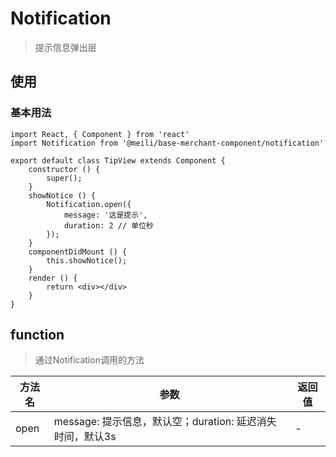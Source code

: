 # Notification
> 提示信息弹出层

## 使用

### 基本用法

	import React, { Component } from 'react'
	import Notification from '@meili/base-merchant-component/notification'
	
	export default class TipView extends Component {
		constructor () {
			super();
		}
		showNotice () {
			Notification.open({
      			message: '这是提示',
      			duration: 2 // 单位秒
			});
		}
		componentDidMount () {
			this.showNotice();
		}
		render () {
			return <div></div>
		}
	}
	

## function

> 通过Notification调用的方法

| 方法名        | 参数          | 返回值         |
| ------------ | ------------- | ------------ |
| open          | message: 提示信息，默认空；duration: 延迟消失时间，默认3s      | -       | 





